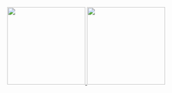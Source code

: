 <div>
<a href="https://github.com/RoochhanDev">
<img height="180em" src="https://github-readme-stats.vercel.app/api/top-langs/?username=RoochhanDev&layout=compact&langs_count=7&theme=dracula"/>
<img height="180em" src="https://github-readme-stats.vercel.app/api?username=RoochhanDev&show_icons=true&theme=dracula&include_all_commits=true&count_private=true"/>
</div>
